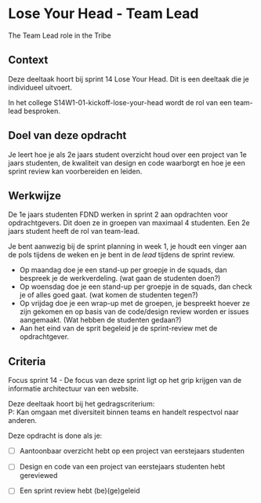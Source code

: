 
# Lose Your Head - Team Lead

The Team Lead role in the Tribe 

## Context

Deze deeltaak hoort bij sprint 14 Lose Your Head. Dit is een deeltaak die je individueel uitvoert.

In het college S14W1-01-kickoff-lose-your-head wordt de rol van een team-lead besproken.


## Doel van deze opdracht

Je leert hoe je als 2e jaars student overzicht houd over een project van 1e jaars studenten, de kwaliteit van design en code waarborgt en hoe je een sprint review kan voorbereiden en leiden. 


## Werkwijze

De 1e jaars studenten FDND werken in sprint 2 aan opdrachten voor opdrachtgevers. Dit doen ze in groepen van maximaal 4 studenten. Een 2e jaars student heeft de rol van team-lead. 

Je bent aanwezig bij de sprint planning in week 1, je houdt een vinger aan de pols tijdens de weken en je bent in de _lead_ tijdens de sprint review. 

- Op maandag doe je een stand-up per groepje in de squads, dan bespreek je de werkverdeling. (wat gaan de studenten doen?)
- Op woensdag  doe je een stand-up per groepje in de squads, dan check je of alles goed gaat. (wat komen de studenten tegen?)
- Op vrijdag doe je een wrap-up met  de groepen, je bespreekt hoever ze zijn gekomen en op basis van de code/design review worden er issues aangemaakt. (Wat hebben de studenten gedaan?)
- Aan het eind van de sprit begeleid je de sprint-review met de opdrachtgever.





## Criteria

Focus sprint 14 -  De focus van deze sprint ligt op het grip krijgen van de informatie architectuur van een website.

Deze deeltaak hoort bij het gedragscriterium:  
P: Kan omgaan met diversiteit binnen teams en handelt respectvol naar anderen.

Deze opdracht is done als je:

- [ ] Aantoonbaar overzicht hebt op een project van eerstejaars studenten
- [ ] Design en code van een project van eerstejaars studenten hebt gereviewed
- [ ] Een sprint review hebt (be)(ge)geleid

